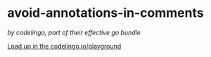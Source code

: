 # avoid-annotations-in-comments

_by codelingo, part of their effective go bundle_


[Load up in the codelingo.io/playground](https://codelingo.io/playground/?repo=github.com/codelingo/hub&dir=tenets/codelingo/effective-go/avoid-annotations-in-comments&tenet=codelingo/go/avoid-annotations-in-comments)
